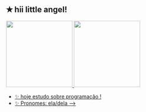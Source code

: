 ## ✭ hii little angel!
<div>
  <a href="https://github.com/aggiers">
  <img height="180em" src="https://github-readme-stats.vercel.app/api?username=aggiers&show_icons=true&theme-darkßinclude_all_commits-true&count_private-true"/> 
  <img height="180em" src="https://github-readme-stats.vercel.app/api/top-langs/?username=aggiers&layout-compact&langs_count-16&theme-dark"/>
</div>

- ✨ hoje estudo sobre programação !
- ✨ Pronomes: ela/dela
-->
